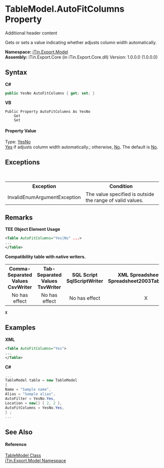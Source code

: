 # TableModel.AutoFitColumns Property 
Additional header content 

Gets or sets a value indicating whether adjusts column width automatically.

**Namespace:**&nbsp;<a href="N_iTin_Export_Model">iTin.Export.Model</a><br />**Assembly:**&nbsp;iTin.Export.Core (in iTin.Export.Core.dll) Version: 1.0.0.0 (1.0.0.0)

## Syntax

**C#**<br />
``` C#
public YesNo AutoFitColumns { get; set; }
```

**VB**<br />
``` VB
Public Property AutoFitColumns As YesNo
	Get
	Set
```


#### Property Value
Type: <a href="T_iTin_Export_Model_YesNo">YesNo</a><br /><a href="T_iTin_Export_Model_YesNo">Yes</a> if adjusts column width automatically.; otherwise, <a href="T_iTin_Export_Model_YesNo">No</a>. The default is <a href="T_iTin_Export_Model_YesNo">No</a>.

## Exceptions
&nbsp;<table><tr><th>Exception</th><th>Condition</th></tr><tr><td>InvalidEnumArgumentException</td><td>The value specified is outside the range of valid values.</td></tr></table>

## Remarks

**TEE Object Element Usage**<br />
``` XML
<Table AutoFitColumns="Yes|No" ...>
...
</Table>
```


<strong>Compatibility table with native writers.</strong><table><tr><th>Comma-Separated Values<br />CsvWriter</th><th>Tab-Separated Values<br />TsvWriter</th><th>SQL Script<br />SqlScriptWriter</th><th>XML Spreadsheet 2003<br />Spreadsheet2003TabularWriter</th></tr><tr><td align="center">No has effect</td><td align="center">No has effect</td><td align="center">No has effect</td><td align="center">X</td></tr></table><strong>`X`</strong>


## Examples

**XML**<br />
``` XML
<Table AutoFitColumns="Yes">
...
</Table>
```

**C#**<br />
``` C#
...
TableModel table = new TableModel
{
Name = "Sample name",
Alias = "Sample alias",
AutoFilter = YesNo.Yes,
Location = new[] { 2, 2 },
AutoFitColumns = YesNo.Yes,
} ;
...
```


## See Also


#### Reference
<a href="T_iTin_Export_Model_TableModel">TableModel Class</a><br /><a href="N_iTin_Export_Model">iTin.Export.Model Namespace</a><br />